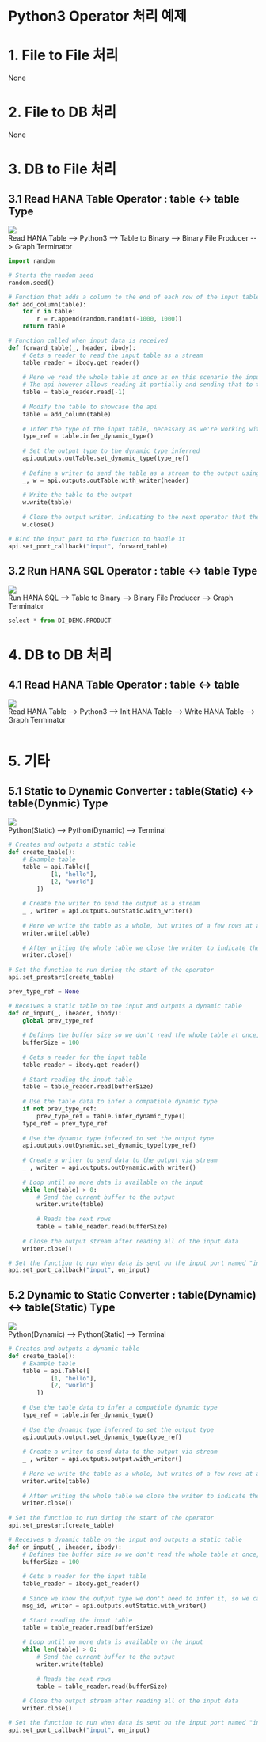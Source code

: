 Python3 Operator 처리 예제
===

# 1. File to File 처리
None

# 2. File to DB 처리
None

# 3. DB to File 처리
## 3.1 Read HANA Table Operator : table <-> table Type
![](images/4.HanaPython.png)<br>
Read HANA Table --> Python3 --> Table to Binary --> Binary File Producer --> Graph Terminator

```python
import random

# Starts the random seed
random.seed()

# Function that adds a column to the end of each row of the input table
def add_column(table):
    for r in table:
        r = r.append(random.randint(-1000, 1000))
    return table

# Function called when input data is received
def forward_table(_, header, ibody):
    # Gets a reader to read the input table as a stream
    table_reader = ibody.get_reader()
    
    # Here we read the whole table at once as on this scenario the input comes in batches that should be of a relatively small size
    # The api however allows reading it partially and sending that to the output, only closing after all the data has been sent
    table = table_reader.read(-1)
    
    # Modify the table to showcase the api
    table = add_column(table)
    
    # Infer the type of the input table, necessary as we're working with dynamic types
    type_ref = table.infer_dynamic_type()
    
    # Set the output type to the dynamic type inferred
    api.outputs.outTable.set_dynamic_type(type_ref)
    
    # Define a writer to send the table as a stream to the output using the same input headers
    _, w = api.outputs.outTable.with_writer(header)
    
    # Write the table to the output
    w.write(table)
    
    # Close the output writer, indicating to the next operator that the stream is over
    w.close()

# Bind the input port to the function to handle it
api.set_port_callback("input", forward_table)
```

## 3.2 Run HANA SQL Operator : table <-> table Type
![](images/7.HanaPython.png)<br>
Run HANA SQL --> Table to Binary --> Binary File Producer --> Graph Terminator

```python
select * from DI_DEMO.PRODUCT
```

# 4. DB to DB 처리
## 4.1 Read HANA Table Operator : table <-> table
![](images/4.HanaPython.png)<br>
Read HANA Table --> Python3 --> Init HANA Table --> Write HANA Table --> Graph Terminator

```python

```

# 5. 기타
## 5.1 Static to Dynamic Converter : table(Static) <-> table(Dynmic) Type
![](images/3.HanaPython.png)<br>
Python(Static) --> Python(Dynamic) --> Terminal

```python
# Creates and outputs a static table
def create_table():
    # Example table
    table = api.Table([
            [1, "hello"],
            [2, "world"]
        ])
        
    # Create the writer to send the output as a stream
    _ , writer = api.outputs.outStatic.with_writer()
    
    # Here we write the table as a whole, but writes of a few rows at a time are allowed
    writer.write(table)
    
    # After writing the whole table we close the writer to indicate the end of the stream
    writer.close()
    
# Set the function to run during the start of the operator
api.set_prestart(create_table)
```
```python
prev_type_ref = None

# Receives a static table on the input and outputs a dynamic table
def on_input(_, iheader, ibody):
    global prev_type_ref
    
    # Defines the buffer size so we don't read the whole table at once, avoiding loading the whole table to memory at once
    bufferSize = 100
    
    # Gets a reader for the input table
    table_reader = ibody.get_reader()
    
    # Start reading the input table
    table = table_reader.read(bufferSize)
    
    # Use the table data to infer a compatible dynamic type
    if not prev_type_ref:
        prev_type_ref = table.infer_dynamic_type()
    type_ref = prev_type_ref
    
    # Use the dynamic type inferred to set the output type
    api.outputs.outDynamic.set_dynamic_type(type_ref)
    
    # Create a writer to send data to the output via stream
    _ , writer = api.outputs.outDynamic.with_writer()
    
    # Loop until no more data is available on the input
    while len(table) > 0:
        # Send the current buffer to the output
        writer.write(table)
        
        # Reads the next rows
        table = table_reader.read(bufferSize)
        
    # Close the output stream after reading all of the input data
    writer.close()

# Set the function to run when data is sent on the input port named "input"
api.set_port_callback("input", on_input)
```

## 5.2 Dynamic to Static Converter : table(Dynamic) <-> table(Static) Type
![](images/3.HanaPython.png)<br>
Python(Dynamic) --> Python(Static) --> Terminal

```python
# Creates and outputs a dynamic table
def create_table():
    # Example table
    table = api.Table([
            [1, "hello"],
            [2, "world"]
        ])
    
    # Use the table data to infer a compatible dynamic type
    type_ref = table.infer_dynamic_type()
    
    # Use the dynamic type inferred to set the output type
    api.outputs.output.set_dynamic_type(type_ref)
    
    # Create a writer to send data to the output via stream
    _ , writer = api.outputs.output.with_writer()
    
    # Here we write the table as a whole, but writes of a few rows at a time are allowed
    writer.write(table)
    
    # After writing the whole table we close the writer to indicate the end of the stream
    writer.close()
    
# Set the function to run during the start of the operator
api.set_prestart(create_table)
```
```python
# Receives a dynamic table on the input and outputs a static table
def on_input(_, iheader, ibody):
    # Defines the buffer size so we don't read the whole table at once, avoiding loading the whole table to memory at once
    bufferSize = 100
    
    # Gets a reader for the input table
    table_reader = ibody.get_reader()
    
    # Since we know the output type we don't need to infer it, so we can create the writer now
    msg_id, writer = api.outputs.outStatic.with_writer()

    # Start reading the input table
    table = table_reader.read(bufferSize)
    
    # Loop until no more data is available on the input
    while len(table) > 0:
        # Send the current buffer to the output
        writer.write(table)
        
        # Reads the next rows
        table = table_reader.read(bufferSize)
        
    # Close the output stream after reading all of the input data
    writer.close()

# Set the function to run when data is sent on the input port named "input"
api.set_port_callback("input", on_input)
```

